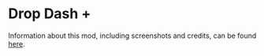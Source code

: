 # Drop Dash +
Information about this mod, including screenshots and credits, can be found [here](https://sonic3air.boards.net/thread/456/drop-dash).